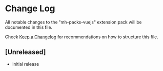 # Change Log

All notable changes to the "mh-packs-vuejs" extension pack will be documented in this file.

Check [Keep a Changelog](http://keepachangelog.com/) for recommendations on how to structure this file.

## [Unreleased]

- Initial release
